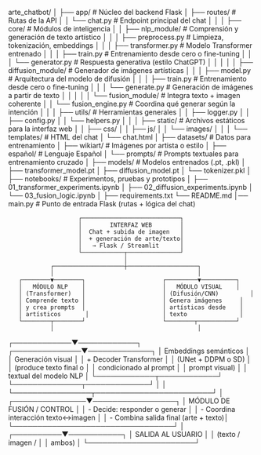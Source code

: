 arte_chatbot/
│
├── app/                            # Núcleo del backend Flask
│   ├── routes/                     # Rutas de la API
│   │   └── chat.py                 # Endpoint principal del chat
│   │
│   ├── core/                       # Módulos de inteligencia
│   │   ├── nlp_module/             # Comprensión y generación de texto artístico
│   │   │   ├── preprocess.py       # Limpieza, tokenización, embeddings
│   │   │   ├── transformer.py      # Modelo Transformer entrenado
│   │   │   ├── train.py            # Entrenamiento desde cero o fine-tuning
│   │   │   └── generator.py        # Respuesta generativa (estilo ChatGPT)
│   │   │
│   │   ├── diffusion_module/       # Generador de imágenes artísticas
│   │   │   ├── model.py            # Arquitectura del modelo de difusión
│   │   │   ├── train.py            # Entrenamiento desde cero o fine-tuning
│   │   │   └── generate.py         # Generación de imágenes a partir de texto
│   │   │
│   │   └── fusion_module/          # Integra texto + imagen coherente
│   │       └── fusion_engine.py    # Coordina qué generar según la intención
│   │
│   ├── utils/                      # Herramientas generales
│   │   ├── logger.py
│   │   ├── config.py
│   │   └── helpers.py
│   │
│   ├── static/                     # Archivos estáticos para la interfaz web
│   │   ├── css/
│   │   ├── js/
│   │   └── images/
│   │
│   └── templates/                  # HTML del chat
│       └── chat.html
│
├── datasets/                       # Datos para entrenamiento
│   ├── wikiart/                    # Imágenes por artista o estilo
│   ├── español/                    # Lenguaje Español
│   └── prompts/                    # Prompts textuales para entrenamiento cruzado
│
├── models/                         # Modelos entrenados (.pt, .pkl)
│   ├── transformer_model.pt
│   ├── diffusion_model.pt
│   └── tokenizer.pkl
│
├── notebooks/                      # Experimentos, pruebas y prototipos
│   ├── 01_transformer_experiments.ipynb
│   ├── 02_diffusion_experiments.ipynb
│   └── 03_fusion_logic.ipynb
│
├── requirements.txt
└── README.md
│── main.py                     # Punto de entrada Flask (rutas + lógica del chat)





                        ┌────────────────────────────┐
                        │        INTERFAZ WEB        │
                        │  Chat + subida de imagen   │
                        │  + generación de arte/texto│
                        │   → Flask / Streamlit      │
                        └────────────┬───────────────┘
                                     │
                ┌────────────────────┼────────────────────┐
                │                                         │
       ┌────────▼────────┐                      ┌─────────▼──────────┐
       │   MÓDULO NLP    │                      │   MÓDULO VISUAL    │
       │ (Transformer)   │                      │ (Difusión/CNN)         │
       │ Comprende texto │                      │ Genera imágenes     │
       │ y crea prompts  │                      │ artísticas desde    │
       │ artísticos       │                     │ texto               │
       └────────┬────────┘                      └────────┬───────────┘
                │                                         │
   ┌────────────▼────────────┐             ┌──────────────▼─────────────┐
   │  Embeddings semánticos  │             │   Generación visual        │
   │  + Decoder Transformer  │             │   (UNet + DDPM o SD)       │
   │  (produce texto final o │             │   condicionado al prompt   │
   │   prompt visual)        │             │   textual del modelo NLP   │
   └────────────┬────────────┘             └──────────────┬─────────────┘
                │                                         │
                └────────────────┬────────────────────────┘
                                 │
                 ┌───────────────▼─────────────────┐
                 │     MÓDULO DE FUSIÓN / CONTROL  │
                 │ - Decide: responder o generar    │
                 │ - Coordina interacción texto↔imagen │
                 │ - Combina salida final (arte + texto)│
                 └─────────────────────────────────┘
                                 │
                      ┌──────────▼───────────┐
                      │  SALIDA AL USUARIO   │
                      │  (texto / imagen /   │
                      │   ambos)             │
                      └──────────────────────┘

